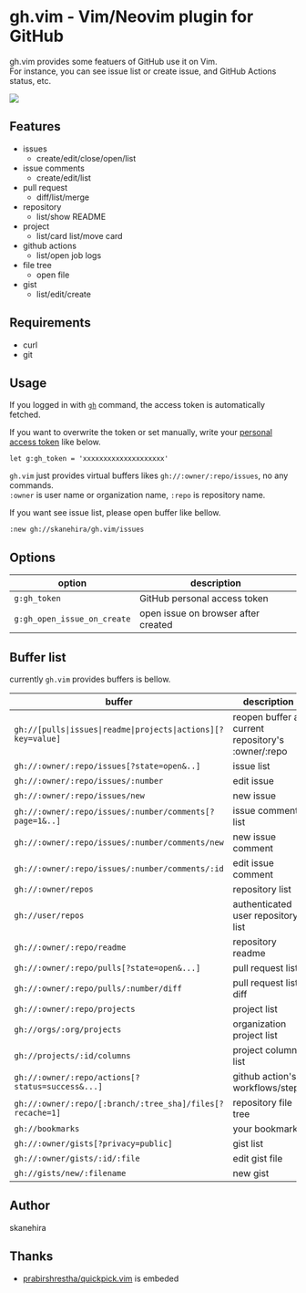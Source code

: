# gh.vim - Vim/Neovim plugin for GitHub
gh.vim provides some featuers of GitHub use it on Vim.  
For instance, you can see issue list or create issue, and GitHub Actions status, etc.  

![](https://i.gyazo.com/503dfe0eba487449f19d1c93e248902c.png)

## Features
- issues
  - create/edit/close/open/list
- issue comments
  - create/edit/list
- pull request
  - diff/list/merge
- repository
  - list/show README
- project
  - list/card list/move card
- github actions
  - list/open job logs
- file tree
  - open file
- gist
  - list/edit/create

## Requirements
- curl
- git

## Usage

If you logged in with [`gh`](https://github.com/cli/cli) command, the access token is automatically fetched.

If you want to overwrite the token or set manually, write your [personal access token](https://github.com/settings/tokens) like below.

```vim
let g:gh_token = 'xxxxxxxxxxxxxxxxxxxx'
```

`gh.vim` just provides virtual buffers likes `gh://:owner/:repo/issues`, no any commands.  
`:owner` is user name or organization name, `:repo` is repository name.

If you want see issue list, please open buffer like bellow.

```
:new gh://skanehira/gh.vim/issues
```

## Options

| option                      | description                         |
|-----------------------------|-------------------------------------|
| `g:gh_token`                | GitHub personal access token        |
| `g:gh_open_issue_on_create` | open issue on browser after created |

## Buffer list
currently `gh.vim` provides buffers is bellow.

| buffer                                                        | description                                        |
|---------------------------------------------------------------|----------------------------------------------------|
| `gh://[pulls\|issues\|readme\|projects\|actions][?key=value]` | reopen buffer as current repository's :owner/:repo |
| `gh://:owner/:repo/issues[?state=open&..]`                    | issue list                                         |
| `gh://:owner/:repo/issues/:number`                            | edit issue                                         |
| `gh://:owner/:repo/issues/new`                                | new issue                                          |
| `gh://:owner/:repo/issues/:number/comments[?page=1&..]`       | issue comment list                                 |
| `gh://:owner/:repo/issues/:number/comments/new`               | new issue comment                                  |
| `gh://:owner/:repo/issues/:number/comments/:id`               | edit issue comment                                 |
| `gh://:owner/repos`                                           | repository list                                    |
| `gh://user/repos`                                             | authenticated user repository list                 |
| `gh://:owner/:repo/readme`                                    | repository readme                                  |
| `gh://:owner/:repo/pulls[?state=open&...]`                    | pull request list                                  |
| `gh://:owner/:repo/pulls/:number/diff`                        | pull request list diff                             |
| `gh://:owner/:repo/projects`                                  | project list                                       |
| `gh://orgs/:org/projects`                                     | organization project list                          |
| `gh://projects/:id/columns`                                   | project column list                                |
| `gh://:owner/:repo/actions[?status=success&...]`              | github action's workflows/steps                    |
| `gh://:owner/:repo/[:branch/:tree_sha]/files[?recache=1]`     | repository file tree                               |
| `gh://bookmarks`                                              | your bookmarks                                     |
| `gh://:owner/gists[?privacy=public]`                          | gist list                                          |
| `gh://:owner/gists/:id/:file`                                 | edit gist file                                     |
| `gh://gists/new/:filename`                                    | new gist                                           |

## Author
skanehira

## Thanks
- [prabirshrestha/quickpick.vim](https://github.com/prabirshrestha/quickpick.vim) is embeded
